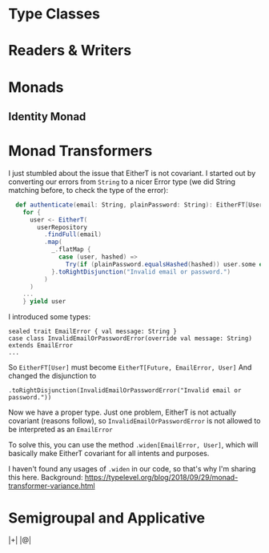 # Type Classes
# Readers & Writers
# Monads
## Identity Monad
# Monad Transformers
I just stumbled about the issue that EitherT is not covariant.
I started out by converting our errors from `String` to a nicer Error type (we did String matching before, to check the type of the error):

```scala
  def authenticate(email: String, plainPassword: String): EitherFT[User] =
    for {
      user <- EitherT(
        userRepository
          .findFull(email)
          .map(
            _.flatMap {
              case (user, hashed) =>
                Try(if (plainPassword.equalsHashed(hashed)) user.some else None).getOrElse(None)
            }.toRightDisjunction("Invalid email or password.")
          )
      )
    ... 
    } yield user
```
I introduced some types:
```
sealed trait EmailError { val message: String }
case class InvalidEmailOrPasswordError(override val message: String)                    extends EmailError
...
```
So `EitherFT[User]` must become `EitherT[Future, EmailError, User]`
And changed the disjunction to
```
.toRightDisjunction(InvalidEmailOrPasswordError("Invalid email or password."))
```
Now we have a proper type. Just one problem, EitherT is not actually covariant (reasons follow), so `InvalidEmailOrPasswordError` is not allowed to be interpreted as an `EmailError`

To solve this, you can use the method `.widen[EmailError, User]`, which will basically make EitherT covariant for all intents and purposes.

I haven't found any usages of `.widen` in our code, so that's why I'm sharing this here.
Background: https://typelevel.org/blog/2018/09/29/monad-transformer-variance.html

# Semigroupal and Applicative
|+| |@|